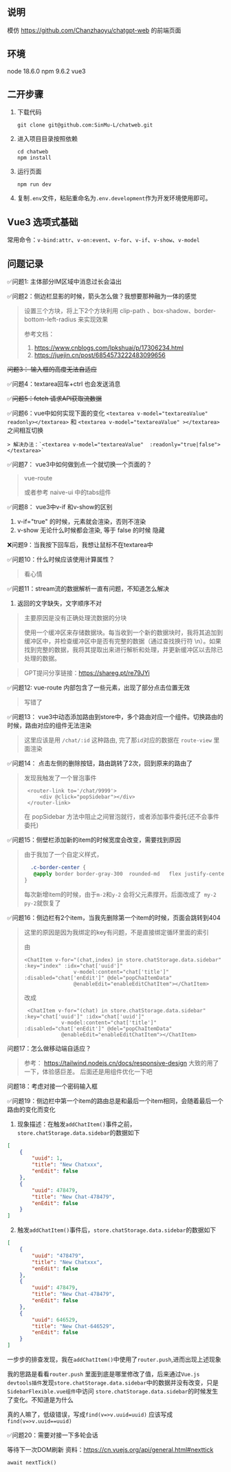 ## 说明
模仿 https://github.com/Chanzhaoyu/chatgpt-web 的前端页面

## 环境
node 18.6.0
npm 9.6.2
vue3

## 二开步骤
1. 下载代码 
    ```shell
    git clone git@github.com:SinMu-L/chatweb.git
    ```
2. 进入项目目录按照依赖
    ```shell
    cd chatweb
    npm install
    ```
3. 运行页面
    ```shell
    npm run dev
    ```
4. 复制`.env`文件，粘贴重命名为`.env.development`作为开发环境使用即可。


## Vue3 选项式基础

常用命令：`v-bind:attr`、`v-on:event`、`v-for`、`v-if`、`v-show`、`v-model`



## 问题记录
✅问题1: 主体部分IM区域中消息过长会溢出

✅问题2：侧边栏显影的时候，箭头怎么做？我想要那种融为一体的感觉
> 设置三个方块，将上下2个方块利用 clip-path 、box-shadow、border-bottom-left-radius 来实现效果
> 
> 参考文档：
> 1. https://www.cnblogs.com/lpkshuai/p/17306234.html
> 2. https://juejin.cn/post/6854573222483099656
>

~~问题3： 输入框的高度无法自适应~~

✅问题4：textarea回车+ctrl 也会发送消息

✅~~问题5：fetch 请求API获取流数据~~
 

✅问题6：vue中如何实现下面的变化
    ```
    <textarea v-model="textareaValue" readonly></textarea>
    ```
    和
    ```
    <textarea v-model="textareaValue" ></textarea>
    ```
    之间相互切换

    > 解决办法：`<textarea v-model="textareaValue"  :readonly="true|false"></textarea>` 

✅问题7： vue3中如何做到点一个就切换一个页面的？
> vue-route
>
> 或者参考 naive-ui 中的tabs组件

✅问题8： vue3中v-if 和v-show的区别
1. v-if="true" 的时候，元素就会渲染，否则不渲染
2. v-show 无论什么时候都会渲染, 等于 false 的时候 隐藏

❌问题9：当我按下回车后，我想让鼠标不在textarea中

✅问题10：什么时候应该使用计算属性？
> 看心情
 
✅问题11：stream流的数据解析一直有问题，不知道怎么解决
1. 返回的文字缺失，文字顺序不对
> 主要原因是没有正确处理流数据的分块
> 
> 使用一个缓冲区来存储数据块。每当收到一个新的数据块时，我将其追加到缓冲区中，并检查缓冲区中是否有完整的数据（通过查找换行符 \n）。如果找到完整的数据，我将其提取出来进行解析和处理，并更新缓冲区以去除已处理的数据。

> GPT提问分享链接：https://shareg.pt/re79JYi

✅问题12: vue-route 内部包含了一些元素，出现了部分点击位置无效
> 写错了

✅问题13： vue3中动态添加路由到store中，多个路由对应一个组件。切换路由的时候，路由对应的组件无法渲染
> 这里应该是用 `/chat/:id` 这种路由, 完了那`id`对应的数据在 `route-view` 里面渲染

✅问题14： 点击左侧的删除按钮，路由跳转了2次，回到原来的路由了
> 发现我触发了一个冒泡事件
>
>   ```vue
>    <router-link to='/chat/9999'>
>        <div @click="popSidebar"></div>
>    </router-link>
>    ```
>
> 在 popSidebar 方法中阻止之间冒泡就行，或者添加事件委托(还不会事件委托)

✅问题15：侧壁栏添加新的item的时候宽度会改变，需要找到原因
> 由于我加了一个自定义样式，
> ```css
>   .c-border-center {
>    @apply border border-gray-300  rounded-md   flex justify-center items-center  m-2 p-2;
> }
> ```
> 每次新增item的时候，由于`m-2`和`y-2` 会将父元素撑开。后面改成了` my-2 py-2`就恢复了

✅问题16：侧边栏有2个item，当我先删除第一个item的时候，页面会跳转到404
> 这里的原因是因为我绑定的key有问题，不是直接绑定循环里面的索引
> 
> 由
> 
> ```vue
> <ChatItem v-for="(chat,index) in store.chatStorage.data.sidebar" :key="index" :idx="chat['uuid']"
>                 v-model:content="chat['title']" :disabled="chat['enEdit']" @del="popChaItemData"
>                 @enableEdit="enableEditChatItem"></ChatItem>
> ```
>
> 改成
>    ```vue
>     <ChatItem v-for="(chat) in store.chatStorage.data.sidebar" :key="chat['uuid']" :idx="chat['uuid']"
>                v-model:content="chat['title']" :disabled="chat['enEdit']" @del="popChaItemData"
>                @enableEdit="enableEditChatItem"></ChatItem>
>    ```

问题17：怎么做移动端自适应？
> 参考： https://tailwind.nodejs.cn/docs/responsive-design
> 大致的用了一下，体验感巨差。
> 后面还是用组件优化一下吧

问题18：考虑对接一个密码输入框

✅问题19：侧边栏中第一个item的路由总是和最后一个item相同，会随着最后一个路由的变化而变化

1. 现象描述：在触发`addChatItem()`事件之前，`store.chatStorage.data.sidebar`的数据如下

```json
[
    {
        "uuid": 1,
        "title": "New Chatxxx",
        "enEdit": false
    },
    {
        "uuid": 478479,
        "title": "New Chat-478479",
        "enEdit": false
    }
]
```

2. 触发`addChatItem()`事件后，`store.chatStorage.data.sidebar`的数据如下

```json
[
    {
        "uuid": "478479",
        "title": "New Chatxxx",
        "enEdit": false
    },
    {
        "uuid": 478479,
        "title": "New Chat-478479",
        "enEdit": false
    },
    {
        "uuid": 646529,
        "title": "New Chat-646529",
        "enEdit": false
    }
]
```

一步步的排查发现，我在`addChatItem()`中使用了`router.push`,进而出现上述现象

我的思路是看看`router.push` 里面到底是哪里修改了值，后来通过`Vue.js devtools插件`发现`store.chatStorage.data.sidebar`中的数据并没有改变，只是`SidebarFlexible.vue组件`中访问 `store.chatStorage.data.sidebar`的时候发生了变化。不知道是为什么

真的人嘛了，低级错误，写成`find(v=>v.uuid=uuid)` 应该写成`find(v=>v.uuid==uuid)` 

✅问题20：需要对接一下多轮会话

等待下一次DOM刷新 
资料：https://cn.vuejs.org/api/general.html#nexttick

`await nextTick()`


